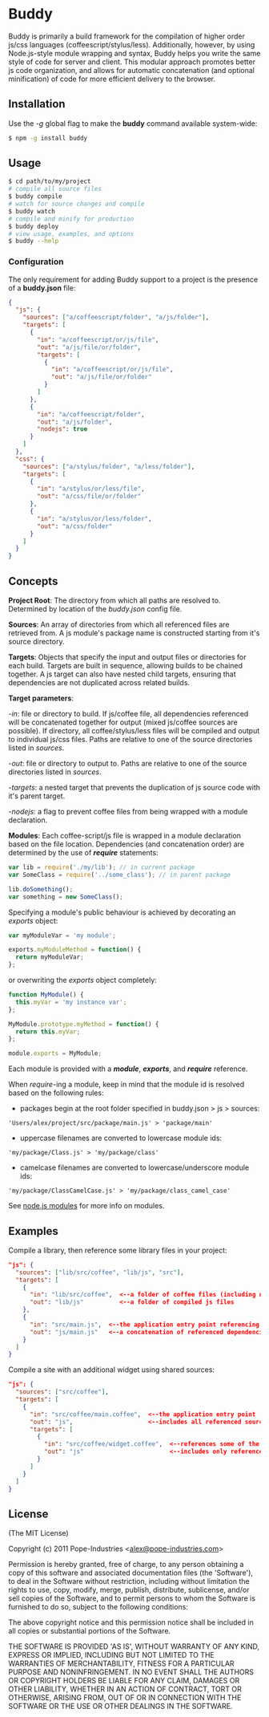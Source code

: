 # Buddy

Buddy is primarily a build framework for the compilation of higher order js/css languages (coffeescript/stylus/less). 
Additionally, however, by using Node.js-style module wrapping and syntax, Buddy helps you write the same style of code for server and client.
This modular approach promotes better js code organization, and allows for automatic concatenation (and optional minification) of code for more efficient delivery to the browser. 

## Installation

Use the *-g* global flag to make the **buddy** command available system-wide:

```bash
$ npm -g install buddy
```

## Usage

```bash
$ cd path/to/my/project
# compile all source files
$ buddy compile
# watch for source changes and compile
$ buddy watch
# compile and minify for production
$ buddy deploy
# view usage, examples, and options
$ buddy --help
```

### Configuration

The only requirement for adding Buddy support to a project is the presence of a **buddy.json** file:

```json
{
  "js": {
    "sources": ["a/coffeescript/folder", "a/js/folder"],
    "targets": [
      {
        "in": "a/coffeescript/or/js/file",
        "out": "a/js/file/or/folder",
        "targets": [
          {
            "in": "a/coffeescript/or/js/file",
            "out": "a/js/file/or/folder"
          }
        ]
      },
      {
        "in": "a/coffeescript/folder",
        "out": "a/js/folder",
        "nodejs": true
      }
    ]
  },
  "css": {
    "sources": ["a/stylus/folder", "a/less/folder"],
    "targets": [
      {
        "in": "a/stylus/or/less/file",
        "out": "a/css/file/or/folder"
      },
      {
        "in": "a/stylus/or/less/folder",
        "out": "a/css/folder"
      }
    ]
  }
}
```

## Concepts

**Project Root**: The directory from which all paths are resolved to. Determined by location of the *buddy.json* config file.

**Sources**: An array of directories from which all referenced files are retrieved from. 
A js module's package name is constructed starting from it's source directory.

**Targets**: Objects that specify the input and output files or directories for each build. 
Targets are built in sequence, allowing builds to be chained together.
A js target can also have nested child targets, ensuring that dependencies are not duplicated across related builds.

**Target parameters**:

-*in*: file or directory to build. If js/coffee file, all dependencies referenced will be concatenated together for output (mixed js/coffee sources are possible).
If directory, all coffee/stylus/less files will be compiled and output to individual js/css files. Paths are relative to one of the source directories listed in *sources*.

-*out*: file or directory to output to. Paths are relative to one of the source directories listed in *sources*.

-*targets*: a nested target that prevents the duplication of js source code with it's parent target.

-*nodejs*: a flag to prevent coffee files from being wrapped with a module declaration. 

**Modules**: Each coffee-script/js file is wrapped in a module declaration based on the file location. 
Dependencies (and concatenation order) are determined by the use of ***require*** statements:

```javascript
var lib = require('./my/lib'); // in current package
var SomeClass = require('../some_class'); // in parent package

lib.doSomething();
var something = new SomeClass();
```

Specifying a module's public behaviour is achieved by decorating an *exports* object:

```javascript
var myModuleVar = 'my module';

exports.myModuleMethod = function() { 
  return myModuleVar;
};
```

or overwriting the *exports* object completely:

```javascript
function MyModule() {
  this.myVar = 'my instance var';
};

MyModule.prototype.myMethod = function() {
  return this.myVar;
};

module.exports = MyModule;
```

Each module is provided with a ***module***, ***exports***, and ***require*** reference.

When *require*-ing a module, keep in mind that the module id is resolved based on the following rules:

 - packages begin at the root folder specified in buddy.json > js > sources:
```
'Users/alex/project/src/package/main.js' > 'package/main'
```
 - uppercase filenames are converted to lowercase module ids: 
```
'my/package/Class.js' > 'my/package/class'
```
 - camelcase filenames are converted to lowercase/underscore module ids: 
```
'my/package/ClassCamelCase.js' > 'my/package/class_camel_case'
```

See [node.js modules](http://nodejs.org/docs/v0.6.0/api/modules.html) for more info on modules.

## Examples

Compile a library, then reference some library files in your project:

```json
"js": {
  "sources": ["lib/src/coffee", "lib/js", "src"],
  "targets": [
    {
      "in": "lib/src/coffee",  <--a folder of coffee files (including nested folders)
      "out": "lib/js"          <--a folder of compiled js files
    },
    {
      "in": "src/main.js",  <--the application entry point referencing library dependencies
      "out": "js/main.js"   <--a concatenation of referenced dependencies
    }
  ]
}
```

Compile a site with an additional widget using shared sources:

```json
"js": {
  "sources": ["src/coffee"],
  "targets": [
    {
      "in": "src/coffee/main.coffee",  <--the application entry point
      "out": "js",                     <--includes all referenced sources
      "targets": [
        {
          "in": "src/coffee/widget.coffee",  <--references some of the same sources as main.coffee
          "out": "js"                        <--includes only referenced sources that are not included main.js
        }
      ]
    }
  ]
}
```

## License 

(The MIT License)

Copyright (c) 2011 Pope-Industries &lt;alex@pope-industries.com&gt;

Permission is hereby granted, free of charge, to any person obtaining
a copy of this software and associated documentation files (the
'Software'), to deal in the Software without restriction, including
without limitation the rights to use, copy, modify, merge, publish,
distribute, sublicense, and/or sell copies of the Software, and to
permit persons to whom the Software is furnished to do so, subject to
the following conditions:

The above copyright notice and this permission notice shall be
included in all copies or substantial portions of the Software.

THE SOFTWARE IS PROVIDED 'AS IS', WITHOUT WARRANTY OF ANY KIND,
EXPRESS OR IMPLIED, INCLUDING BUT NOT LIMITED TO THE WARRANTIES OF
MERCHANTABILITY, FITNESS FOR A PARTICULAR PURPOSE AND NONINFRINGEMENT.
IN NO EVENT SHALL THE AUTHORS OR COPYRIGHT HOLDERS BE LIABLE FOR ANY
CLAIM, DAMAGES OR OTHER LIABILITY, WHETHER IN AN ACTION OF CONTRACT,
TORT OR OTHERWISE, ARISING FROM, OUT OF OR IN CONNECTION WITH THE
SOFTWARE OR THE USE OR OTHER DEALINGS IN THE SOFTWARE.
